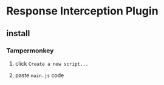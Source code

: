 # Response Interception Plugin

## install

### Tampermonkey

1. click `Create a new script...`

2. paste `main.js` code